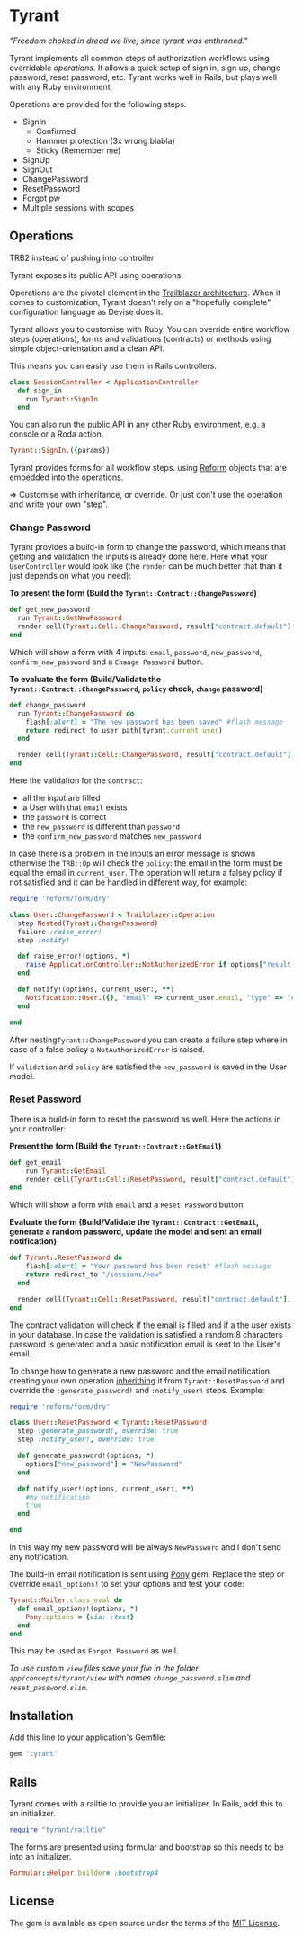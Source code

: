 # Tyrant

_"Freedom choked in dread we live, since tyrant was enthroned."_

Tyrant implements all common steps of authorization workflows using overridable _operations_. It allows a quick setup of sign in, sign up, change password, reset password, etc. Tyrant works well in Rails, but plays well with any Ruby environment.

Operations are provided for the following steps.

* SignIn
  * Confirmed
  * Hammer protection (3x wrong blabla)
  * Sticky (Remember me)
* SignUp
* SignOut
* ChangePassword
* ResetPassword
* Forgot pw
* Multiple sessions with scopes

## Operations

TRB2 instead of pushing into controller


Tyrant exposes its public API using operations.

Operations are the pivotal element in the [Trailblazer architecture](https://github.com/apotonick/trailblazer). When it comes to customization, Tyrant doesn't rely on a "hopefully complete" configuration language as Devise does it.

Tyrant allows you to customise with Ruby. You can override entire workflow steps (operations), forms and validations (contracts) or methods using simple object-orientation and a clean API.


This means you can easily use them in Rails controllers.

```ruby
class SessionController < ApplicationController
  def sign_in
    run Tyrant::SignIn
  end
```

You can also run the public API in any other Ruby environment, e.g. a console or a Roda action.

```ruby
Tyrant::SignIn.({params})
```

Tyrant provides forms for all workflow steps. using [Reform](https://github.com/apotonick/reform) objects that are embedded into the operations.


=> Customise with inheritance, or override. Or just don't use the operation and write your own "step".

### Change Password

Tyrant provides a build-in form to change the password, which means that getting and validation the inputs is already done here.
Here what your `UserController` would look like (the `render` can be much better that than it just depends on what you need):

**To present the form (Build the `Tyrant::Contract::ChangePassword`)**
```ruby
def get_new_password
  run Tyrant::GetNewPassword
  render cell(Tyrant::Cell::ChangePassword, result["contract.default"], context: {"current_user" => User}, layout: Your::Cell::Layout)
end
```
Which will show a form with 4 inputs: `email`, `password`, `new_password`, `confirm_new_password` and a `Change Password` button.

**To evaluate the form (Build/Validate the `Tyrant::Contract::ChangePassword`, `policy` check, `change` password)**
```ruby
def change_password
  run Tyrant::ChangePassword do
    flash[:alert] = "The new password has been saved" #flash message
    return redirect_to user_path(tyrant.current_user)
  end

  render cell(Tyrant::Cell::ChangePassword, result["contract.default"], context: {"current_user" => User}, layout: Your::Cell::Layout)
end
```

Here the validation for the `Contract`:

* all the input are filled
* a User with that `email` exists
* the `password` is correct
* the `new_password` is different than `password`
* the `confirm_new_password` matches `new_password`

In case there is a problem in the inputs an error message is shown otherwise the `TRB::Op` will check the `policy`: the email in the form must be equal the email in `current_user`. The operation will return a falsey policy if not satisfied and it can be handled in different way, for example:

```ruby
require 'reform/form/dry'

class User::ChangePassword < Trailblazer::Operation
  step Nested(Tyrant::ChangePassword)
  failure :raise_error!
  step :notify!

  def raise_error!(options, *)
    raise ApplicationController::NotAuthorizedError if options["result.policy.default"].failure?
  end

  def notify!(options, current_user:, **)
    Notification::User.({}, "email" => current_user.email, "type" => "change_password")
  end

end
```
After nesting`Tyrant::ChangePassword` you can create a failure step where in case of a false policy a `NotAuthorizedError` is raised.

If `validation` and `policy` are satisfied the `new_password` is saved in the User model.

### Reset Password

There is a build-in form to reset the password as well. Here the actions in your controller:

**Present the form (Build the `Tyrant::Contract::GetEmail`)**
```ruby
def get_email
    run Tyrant::GetEmail
    render cell(Tyrant::Cell::ResetPassword, result["contract.default"], context: {"current_user" => User}, layout: Your::Cell::Layout)
end
```
Which will show a form with `email` and a `Reset Password` button.

**Evaluate the form (Build/Validate the `Tyrant::Contract::GetEmail`, generate a random password, update the model and sent an email notification)**
```ruby
def Tyrant::ResetPassword do
    flash[:alert] = "Your password has been reset" #flash message
    return redirect_to "/sessions/new"
  end

  render cell(Tyrant::Cell::ResetPassword, result["contract.default"], context: {"current_user" => User}, layout: Your::Cell::Layout)
end
```

The contract validation will check if the email is filled and if a the user exists in your database.
In case the validation is satisfied a random 8 characters password is generated and a basic notification email is sent to the User's email.

To change how to generate a new password and the email notification creating your own operation [inherithing](http://trailblazer.to/gems/operation/2.0/api.html#inheritance-override) it from `Tyrant::ResetPassword` and override the `:generate_password!` and `:notify_user!` steps.
Example:

```ruby
require 'reform/form/dry'

class User::ResetPassword < Tyrant::ResetPassword
  step :generate_password!, override: true
  step :notify_user!, override: true

  def generate_password!(options, *)
    options["new_password"] = "NewPassword"
  end

  def notify_user!(options, current_user:, **)
    #my notification
    true
  end

end
```
In this way my new password will be always `NewPassword` and I don't send any notification.

The build-in email notification is sent using [Pony](https://github.com/benprew/pony) gem.
Replace the step or override `email_options!` to set your options and test your code:
```ruby
Tyrant::Mailer.class_eval do
  def email_options!(options, *)
    Pony.options = {via: :test}
  end
end
```

This may be used as `Forgot Password` as well.

*To use custom `view` files save your file in the folder `app/concepts/tyrant/view` with names `change_password.slim` and `reset_password.slim`.*

## Installation

Add this line to your application's Gemfile:

```ruby
gem 'tyrant'
```

## Rails

Tyrant comes with a railtie to provide you an initializer. In Rails, add this to an initializer.

```ruby
require "tyrant/railtie"
```

The forms are presented using formular and bootstrap so this needs to be into an initializer.

```ruby
Formular::Helper.builder= :bootstrap4
```

## License

The gem is available as open source under the terms of the [MIT License](http://opensource.org/licenses/MIT).

